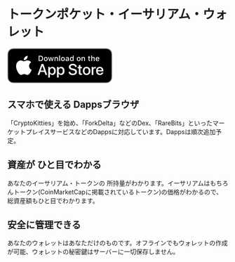 # トークンポケット・イーサリアム・ウォレット

[![applestore](/images/applestore.svg)](https://itunes.apple.com/app/id1288636393/)

## スマホで使える Dappsブラウザ

「CryptoKitties」を始め、「ForkDelta」などのDex、「RareBits」といったマーケットプレイスサービスなどのDappsに対応しています。Dappsは順次追加予定。

## 資産が ひと目でわかる

あなたのイーサリアム・トークンの 所持量がわかります。イーサリアムはもちろんトークン(CoinMarketCapに掲載されているトークン)の価格がわかるので、総資産額もひと目でわかります。

## 安全に管理できる

あなたのウォレットはあなただけのものです。オフラインでもウォレットの作成が可能、ウォレットの秘密鍵はサーバーに一切保存しません。